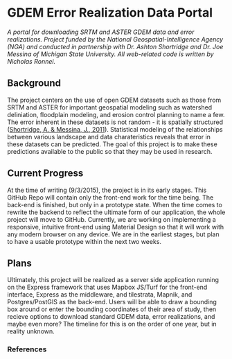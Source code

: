 # GDEM Error Realization Data Portal 
*A portal for downloading SRTM and ASTER GDEM data and error realizations.  Project funded by the National Geospatial-Intelligence Agency (NGA) and conducted in partnership with Dr. Ashton Shortridge and Dr. Joe Messina of Michigan State University. All web-related code is written by Nicholas Ronnei.*

## Background
The project centers on the use of open GDEM datasets such as those from SRTM and ASTER for important geospatial modeling such as watershed deliniation, floodplain modeling, and erosion control planning to name a few.  The error inherent in these datasets is not random - it is spatially structured ([Shortridge, A. & Messina, J., 2011][1]).  Statistical modeling of the relationships between various landscape and data charateristics reveals that error in these datasets can be predicted.  The goal of this project is to make these predictions available to the public so that they may be used in research.

## Current Progress
At the time of writing (9/3/2015), the project is in its early stages.  This GitHub Repo will contain only the front-end work for the time being.  The back-end is finished, but only in a prototype state.  When the time comes to rewrite the backend to reflect the ultimate form of our application, the whole project will move to GitHub.  Currently, we are working on implementing a responsive, intuitive front-end using Material Design so that it will work with any modern browser on any device.  We are in the earliest stages, but plan to have a usable prototype within the next two weeks.

## Plans
Ultimately, this project will be realized as a server side application running on the Express framework that uses Mapbox JS/Turf for the front-end interface, Express as the middleware, and tilestrata, Mapnik, and Postgres/PostGIS as the back-end.  Users will be able to draw a bounding box around or enter the bounding coordinates of their area of study, then recieve options to download standard GDEM data, error realizations, and maybe even more?  The timeline for this is on the order of one year, but in reality unknown.

### References
[1]: http://www.scopus.com/record/display.url?eid=2-s2.0-79953172857&origin=inward&txGid=5A18DE0C5E43C7B2354634EB15DCB820.aqHV0EoE4xlIF3hgVWgA%3a9
